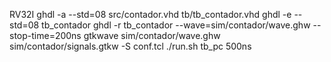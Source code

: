 RV32I
ghdl -a --std=08 src/contador.vhd tb/tb_contador.vhd
ghdl -e --std=08 tb_contador
ghdl -r tb_contador --wave=sim/contador/wave.ghw --stop-time=200ns
gtkwave sim/contador/wave.ghw sim/contador/signals.gtkw -S conf.tcl
./run.sh tb_pc 500ns
